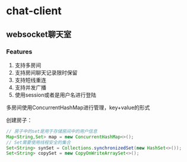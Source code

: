 # chat-client

## websocket聊天室

### Features

1. 支持多房间
2. 支持房间聊天记录限时保留
3. 支持短线重连
4. 支持并发广播
5. 使用session或者是用户名进行登陆



多房间使用ConcurrentHashMap进行管理，key+value的形式



创建房子：

```java
// 房子中的set是用于存储房间中的用户信息
Map<String,Set> map = new ConcurrentHashMap<>();
// Set需要使用线程安全的集合
Set<String> synSet = Collections.synchronizedSet(new HashSet<>());
Set<String> copySet = new CopyOnWriteArraySet<>();
```

